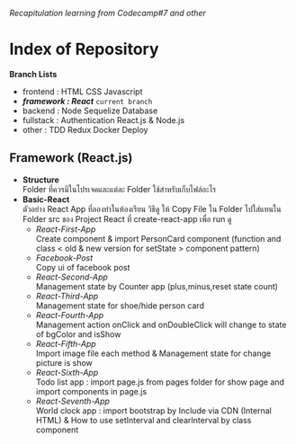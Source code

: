 _Recapitulation learning from Codecamp#7 and other_

# Index of Repository

**Branch Lists**

- frontend : HTML CSS Javascript
- **_framework : React_** `current branch`
- backend : Node Sequelize Database
- fullstack : Authentication React.js & Node.js
- other : TDD Redux Docker Deploy

## Framework (React.js)

- **Structure** <br/>
  Folder ที่ควรมีในโปรเจคและแต่ละ Folder ใช้สำหรับเก็บไฟล์อะไร
- **Basic-React** <br/>
  ตัวอย่าง React App ที่ลองทำในห้องเรียน วิธีดู ให้ Copy File ใน Folder ไปใส่แทนใน Folder src ของ Project React ที่ create-react-app เพื่อ run ดู <br/>
  - _React-First-App_ <br/>
    Create component & import PersonCard component (function and class < old & new version for setState > component pattern)
  - _Facebook-Post_ <br/>
    Copy ui of facebook post
  - _React-Second-App_ <br/>
    Management state by Counter app (plus,minus,reset state count)
  - _React-Third-App_ <br/>
    Management state for shoe/hide person card
  - _React-Fourth-App_ <br/>
    Management action onClick and onDoubleClick will change to state of bgColor and isShow
  - _React-Fifth-App_ <br/>
    Import image file each method & Management state for change picture is show
  - _React-Sixth-App_ <br/>
    Todo list app : import page.js from pages folder for show page and import components in page.js
  - _React-Seventh-App_ <br/>
    World clock app : import bootstrap by Include via CDN (Internal HTML) & How to use setInterval and clearInterval by class component

